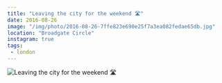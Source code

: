 ```yaml
---
title: "Leaving the city for the weekend 🛣"
date: 2016-08-26
image: "/img/photo/2016-08-26-7ffe823e690e25f7a3ea082fedae65db.jpg"
location: "Broadgate Circle"
instagram: true
tags:
 - london
---
```


![Leaving the city for the weekend 🛣](/img/photo/2016-08-26-7ffe823e690e25f7a3ea082fedae65db.jpg)
